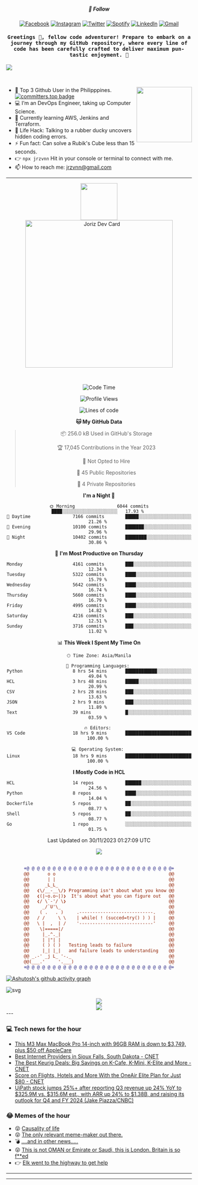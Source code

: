 <h5 align="center">💬 Follow</h5>
<div align="center">

[![Facebook](https://img.shields.io/badge/Facebook-%231877F2.svg?style=for-the-badge&logo=Facebook&logoColor=white)](https://www.facebook.com/Horisyo/)
[![Instagram](https://img.shields.io/badge/Instagram-%23E4405F.svg?style=for-the-badge&logo=Instagram&logoColor=white)](https://www.instagram.com/jrzvnn_/)
[![Twitter](https://img.shields.io/badge/Twitter-%231DA1F2.svg?style=for-the-badge&logo=Twitter&logoColor=white)](https://twitter.com/jrz_studies)
[![Spotify](https://img.shields.io/badge/Spotify-%231ED760.svg?style=for-the-badge&logo=Spotify&logoColor=white)](https://open.spotify.com/user/217td4qrc6mzqjodfalmzjpdi?si=b93099b9078c4ccb)
[![LinkedIn](https://img.shields.io/badge/LinkedIn-%230077B5.svg?style=for-the-badge&logo=LinkedIn&logoColor=white)](https://www.linkedin.com/in/jrz-vnn/)
[![Gmail](https://img.shields.io/badge/Gmail-D14836?style=for-the-badge&logo=gmail&logoColor=white)](mailto:jrzvnn@gmail.com)

</div>
<h4 align="center"><samp>Greetings 👋, fellow code adventurer! Prepare to embark on a journey through my GitHub repository, where every line of code has been carefully crafted to deliver maximum pun-tastic enjoyment. 🚀 </samp></h4>

<!--horizontal divider(gradiant)-->
<img src="https://user-images.githubusercontent.com/73097560/115834477-dbab4500-a447-11eb-908a-139a6edaec5c.gif">

&nbsp; 

<img align='right' src='https://github.com/Rishit-dagli/Rishit-dagli/blob/master/images/octocat-anime.gif' width='150"'>

- 🚀 Top 3 Github User in the Philipppines. [![committers.top badge](https://user-badge.committers.top/philippines/jrzvnn.svg)](https://user-badge.committers.top/philippines/USERNAME)
- 💻 I’m an DevOps Engineer, taking up Computer Science.
- 🤖 Currently learning AWS, Jenkins and Terraform.
- 🎯 Life Hack: Talking to a rubber ducky uncovers hidden coding errors.
- ⚡ Fun fact: Can solve a Rubik's Cube less than 15 seconds.
- 👉 `npx jrzvnn` Hit in your console or terminal to connect with me.
- 📫 How to reach me: jrzvnn@gmail.com

---

<!--🖼️OCTOCAT-->
<p align="center">

<img src="https://media.giphy.com/media/IP7sarl7C5lSFCw9rG/giphy.gif"  width="100px" height="100px">
<br />
<a href="https://app.daily.dev/jorizvillanueva"><img src="https://github.com/jrzvnn/jrzvnn/blob/main/devcard.svg" width="400" alt="Joriz Dev Card"/></a>
</p>

<br />
<div align="center">

<!--START_SECTION:waka-->
![Code Time](http://img.shields.io/badge/Code%20Time-218%20hrs-blue)

![Profile Views](http://img.shields.io/badge/Profile%20Views-41-blue)

![Lines of code](https://img.shields.io/badge/From%20Hello%20World%20I%27ve%20Written-1.5%20million%20lines%20of%20code-blue)

**🐱 My GitHub Data** 

> 📦 256.0 kB Used in GitHub's Storage 
 > 
> 🏆 17,045 Contributions in the Year 2023
 > 
> 🚫 Not Opted to Hire
 > 
> 📜 45 Public Repositories 
 > 
> 🔑 4 Private Repositories 
 > 
**I'm a Night 🦉** 

```text
🌞 Morning                6044 commits        ████░░░░░░░░░░░░░░░░░░░░░   17.93 % 
🌆 Daytime                7166 commits        █████░░░░░░░░░░░░░░░░░░░░   21.26 % 
🌃 Evening                10100 commits       ███████░░░░░░░░░░░░░░░░░░   29.96 % 
🌙 Night                  10402 commits       ████████░░░░░░░░░░░░░░░░░   30.86 % 
```
📅 **I'm Most Productive on Thursday** 

```text
Monday                   4161 commits        ███░░░░░░░░░░░░░░░░░░░░░░   12.34 % 
Tuesday                  5322 commits        ████░░░░░░░░░░░░░░░░░░░░░   15.79 % 
Wednesday                5642 commits        ████░░░░░░░░░░░░░░░░░░░░░   16.74 % 
Thursday                 5660 commits        ████░░░░░░░░░░░░░░░░░░░░░   16.79 % 
Friday                   4995 commits        ████░░░░░░░░░░░░░░░░░░░░░   14.82 % 
Saturday                 4216 commits        ███░░░░░░░░░░░░░░░░░░░░░░   12.51 % 
Sunday                   3716 commits        ███░░░░░░░░░░░░░░░░░░░░░░   11.02 % 
```


📊 **This Week I Spent My Time On** 

```text
🕑︎ Time Zone: Asia/Manila

💬 Programming Languages: 
Python                   8 hrs 54 mins       ████████████░░░░░░░░░░░░░   49.04 % 
HCL                      3 hrs 48 mins       █████░░░░░░░░░░░░░░░░░░░░   20.99 % 
CSV                      2 hrs 28 mins       ███░░░░░░░░░░░░░░░░░░░░░░   13.63 % 
JSON                     2 hrs 9 mins        ███░░░░░░░░░░░░░░░░░░░░░░   11.89 % 
Text                     39 mins             █░░░░░░░░░░░░░░░░░░░░░░░░   03.59 % 

🔥 Editors: 
VS Code                  18 hrs 9 mins       █████████████████████████   100.00 % 

💻 Operating System: 
Linux                    18 hrs 9 mins       █████████████████████████   100.00 % 
```

**I Mostly Code in HCL** 

```text
HCL                      14 repos            ██████░░░░░░░░░░░░░░░░░░░   24.56 % 
Python                   8 repos             ████░░░░░░░░░░░░░░░░░░░░░   14.04 % 
Dockerfile               5 repos             ██░░░░░░░░░░░░░░░░░░░░░░░   08.77 % 
Shell                    5 repos             ██░░░░░░░░░░░░░░░░░░░░░░░   08.77 % 
Go                       1 repo              ░░░░░░░░░░░░░░░░░░░░░░░░░   01.75 % 
```




 Last Updated on 30/11/2023 01:27:09 UTC
<!--END_SECTION:waka-->

<img src="https://wakatime.com/share/@jrzvnn/70a4618c-7cd9-4016-b7b9-eabe75c837ee.svg">

<br />
<br />

```diff
+@ @ @ @ @ @ @ @ @ @ @ @ @ @ @ @ @ @ @ @ @ @ @ @ @ @ @ @+
@@       o o                                           @@
@@       | |                                           @@
@@      _L_L_                                          @@
@@   ❮\/__-__\/❯ Programming isn't about what you know @@
@@   ❮(|~o.o~|)❯  It's about what you can figure out   @@
@@   ❮/ \`-'/ \❯                                       @@
@@     _/`U'\_                                         @@
@@    ( .   . )     .----------------------------.     @@
@@   / /     \ \    | while( ! (succed=try() ) ) |     @@
@@   \ |  ,  | /    '----------------------------'     @@
@@    \|=====|/                                        @@
@@     |_.^._|                                         @@
@@     | |"| |                                         @@
@@     ( ) ( )   Testing leads to failure              @@
@@     |_| |_|   and failure leads to understanding    @@
@@ _.-' _j L_ '-._                                     @@
@@(___.'     '.___)                                    @@
+@ @ @ @ @ @ @ @ @ @ @ @ @ @ @ @ @ @ @ @ @ @ @ @ @ @ @ @+

```

</div>




[![Ashutosh's github activity graph](https://github-readme-activity-graph.vercel.app/graph?username=jrzvnn&theme=github-compact)](https://github.com/ashutosh00710/github-readme-activity-graph)


![svg](profile-3d-contrib/profile-night-green.svg)

<div align="center">
<img src="https://github.com/jrzvnn/jrzvnn/blob/output/github-snake-dark.svg">
</div>

<div align=center>
<img align=center src=https://metrics.lecoq.io/jrzvnn?template=classic&isocalendar=1&languages=1&achievements=1&base=header%2C%20activity%2C%20community%2C%20repositories%2C%20metadata&base.indepth=false&base.hireable=false&base.skip=false&isocalendar=false&isocalendar.duration=full-year&languages=false&languages.limit=8&languages.threshold=0%25&languages.other=false&languages.colors=github&languages.sections=most-used&languages.indepth=false&languages.analysis.timeout=15&languages.analysis.timeout.repositories=7.5&languages.categories=markup%2C%20programming&languages.recent.categories=markup%2C%20programming&languages.recent.load=300&languages.recent.days=14&achievements=false&achievements.threshold=C&achievements.secrets=true&achievements.display=detailed&achievements.limit=0&config.timezone=Asia%2FManila)
</div>
<div align="left">
---

### 💻 Tech news for the hour

<!-- TECH:START -->
 - [This M3 Max MacBook Pro 14-inch with 96GB RAM is down to $3,749, plus $50 off AppleCare](https://appleinsider.com/articles/23/12/01/this-m3-max-macbook-pro-14-inch-with-96gb-ram-is-down-to-3749?utm_medium=rss)
 - [Best Internet Providers in Sioux Falls, South Dakota     - CNET](https://www.cnet.com/home/internet/best-internet-providers-in-sioux-falls-sd/#ftag=CAD590a51e)
 - [The Best Keurig Deals: Big Savings on K-Cafe, K-Mini, K-Elite and More     - CNET](https://www.cnet.com/deals/best-keurig-deals/#ftag=CAD590a51e)
 - [Score on Flights, Hotels and More With the OneAir Elite Plan for Just $80     - CNET](https://www.cnet.com/deals/save-on-flights-hotels-and-more-with-the-oneair-elite-plan-for-just-80/#ftag=CAD590a51e)
 - [UiPath stock jumps 25%+ after reporting Q3 revenue up 24% YoY to $325.9M vs. $315.6M est., with ARR up 24% to $1.38B, and raising its outlook for Q4 and FY 2024 &lpar;Jake Piazza/CNBC&rpar;](http://www.techmeme.com/231201/p14#a231201p14)<!-- TECH:END -->

### 😂 Memes of the hour

<!-- MEMES:START -->
 - 😝 [Causality of life](http://9gag.com/gag/a5XYznO)
 - 😝 [The only relevant meme-maker out there.](http://9gag.com/gag/aeQB2oW)
 - 💣 [....and in other news.....](http://9gag.com/gag/aGEQ2b5)
 - 😝 [This is not OMAN or Emirate or Saudi, this is London. Britain is so f**ed](http://9gag.com/gag/aMELXQP)
 - 👉 [Elk went to the highway to get help](http://9gag.com/gag/aVb6Lvw)<!-- MEMES:END -->

---

---
